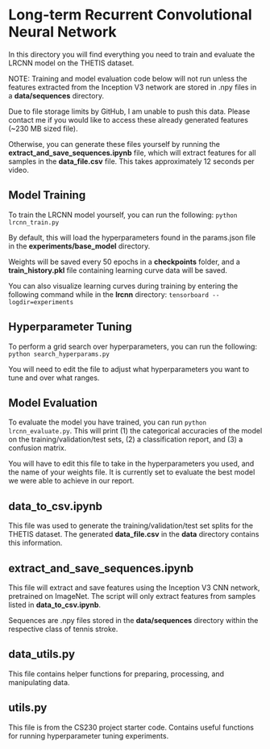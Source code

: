 # Long-term Recurrent Convolutional Neural Network

In this directory you will find everything you need to train and evaluate the LRCNN model on the THETIS dataset.


NOTE: Training and model evaluation code below will not run unless the features
extracted from the Inception V3 network are stored in .npy files in a **data/sequences** directory. 

Due to file storage limits by GitHub, I am unable to push this data. Please contact me if you would like to access these already generated features (~230 MB sized file).

Otherwise, you can generate these files yourself by running the **extract_and_save_sequences.ipynb** file, which will extract features for all samples in the **data_file.csv** file. This takes approximately 12 seconds per video.


## Model Training


To train the LRCNN model yourself, you can run the following:
 `python lrcnn_train.py`

 By default, this will load the hyperparameters found in the params.json file in the **experiments/base_model** directory. 

Weights will be saved every 50 epochs in a **checkpoints** folder, and a **train_history.pkl** file containing learning curve data will be saved. 

You can also visualize learning curves during training by entering the following command while in the **lrcnn** directory:
`tensorboard --logdir=experiments`


## Hyperparameter Tuning

To perform a grid search over hyperparameters, you can run the following:
 `python search_hyperparams.py`
 
 You will need to edit the file to adjust what hyperparameters you want to tune and over what ranges.


## Model Evaluation

To evaluate the model you have trained, you can run `python lrcnn_evaluate.py`. This will print (1) the categorical accuracies of the model on the training/validation/test sets, (2) a classification report, and (3) a confusion matrix.

You will have to edit this file to take in the hyperparameters you used, and the name of your weights file. It is currently set to evaluate the best model we were able to achieve in our report.


## data_to_csv.ipynb

This file was used to generate the training/validation/test set splits for the THETIS dataset. The generated **data_file.csv** in the **data** directory contains this information.


## extract_and_save_sequences.ipynb

This file will extract and save features using the Inception V3 CNN network, pretrained on ImageNet. The script will only extract features from samples listed in **data_to_csv.ipynb**.

Sequences are .npy files stored in the **data/sequences** directory within the respective class of tennis stroke.


## data_utils.py

This file contains helper functions for preparing, processing, and manipulating data.


## utils.py

This file is from the CS230 project starter code. Contains useful functions for running hyperparameter tuning experiments.
